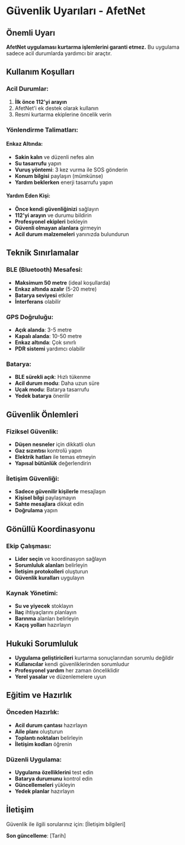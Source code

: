 # Güvenlik Uyarıları - AfetNet

## Önemli Uyarı

**AfetNet uygulaması kurtarma işlemlerini garanti etmez.** Bu uygulama sadece acil durumlarda yardımcı bir araçtır.

## Kullanım Koşulları

### Acil Durumlar:
1. **İlk önce 112'yi arayın**
2. AfetNet'i ek destek olarak kullanın
3. Resmi kurtarma ekiplerine öncelik verin

### Yönlendirme Talimatları:

#### Enkaz Altında:
- **Sakin kalın** ve düzenli nefes alın
- **Su tasarrufu** yapın
- **Vuruş yöntemi**: 3 kez vurma ile SOS gönderin
- **Konum bilgisi** paylaşın (mümkünse)
- **Yardım beklerken** enerji tasarrufu yapın

#### Yardım Eden Kişi:
- **Önce kendi güvenliğinizi** sağlayın
- **112'yi arayın** ve durumu bildirin
- **Profesyonel ekipleri** bekleyin
- **Güvenli olmayan alanlara** girmeyin
- **Acil durum malzemeleri** yanınızda bulundurun

## Teknik Sınırlamalar

### BLE (Bluetooth) Mesafesi:
- **Maksimum 50 metre** (ideal koşullarda)
- **Enkaz altında azalır** (5-20 metre)
- **Batarya seviyesi** etkiler
- **İnterferans** olabilir

### GPS Doğruluğu:
- **Açık alanda**: 3-5 metre
- **Kapalı alanda**: 10-50 metre
- **Enkaz altında**: Çok sınırlı
- **PDR sistemi** yardımcı olabilir

### Batarya:
- **BLE sürekli açık**: Hızlı tükenme
- **Acil durum modu**: Daha uzun süre
- **Uçak modu**: Batarya tasarrufu
- **Yedek batarya** önerilir

## Güvenlik Önlemleri

### Fiziksel Güvenlik:
- **Düşen nesneler** için dikkatli olun
- **Gaz sızıntısı** kontrolü yapın
- **Elektrik hatları** ile temas etmeyin
- **Yapısal bütünlük** değerlendirin

### İletişim Güvenliği:
- **Sadece güvenilir kişilerle** mesajlaşın
- **Kişisel bilgi** paylaşmayın
- **Sahte mesajlara** dikkat edin
- **Doğrulama** yapın

## Gönüllü Koordinasyonu

### Ekip Çalışması:
- **Lider seçin** ve koordinasyon sağlayın
- **Sorumluluk alanları** belirleyin
- **İletişim protokolleri** oluşturun
- **Güvenlik kuralları** uygulayın

### Kaynak Yönetimi:
- **Su ve yiyecek** stoklayın
- **İlaç** ihtiyaçlarını planlayın
- **Barınma** alanları belirleyin
- **Kaçış yolları** hazırlayın

## Hukuki Sorumluluk

- **Uygulama geliştiricileri** kurtarma sonuçlarından sorumlu değildir
- **Kullanıcılar** kendi güvenliklerinden sorumludur
- **Profesyonel yardım** her zaman önceliklidir
- **Yerel yasalar** ve düzenlemelere uyun

## Eğitim ve Hazırlık

### Önceden Hazırlık:
- **Acil durum çantası** hazırlayın
- **Aile planı** oluşturun
- **Toplantı noktaları** belirleyin
- **İletişim kodları** öğrenin

### Düzenli Uygulama:
- **Uygulama özelliklerini** test edin
- **Batarya durumunu** kontrol edin
- **Güncellemeleri** yükleyin
- **Yedek planlar** hazırlayın

## İletişim

Güvenlik ile ilgili sorularınız için: [İletişim bilgileri]

**Son güncelleme**: [Tarih]
